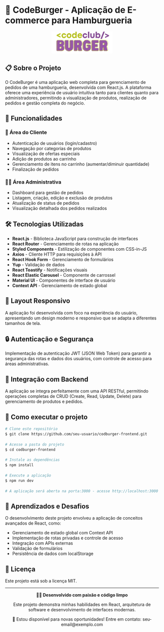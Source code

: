 # 🍔 CodeBurger - Aplicação de E-commerce para Hamburgueria

<p align="center">
  <img src="./src/assets/Logo.svg" alt="Logo CodeBurger" width="200"/>
</p>

## 📋 Sobre o Projeto

O CodeBurger é uma aplicação web completa para gerenciamento de pedidos de uma hamburgueria, desenvolvida com React.js. A plataforma oferece uma experiência de usuário intuitiva tanto para clientes quanto para administradores, permitindo a visualização de produtos, realização de pedidos e gestão completa do negócio.

## 🚀 Funcionalidades

### 👤 Área do Cliente
- Autenticação de usuários (login/cadastro)
- Navegação por categorias de produtos
- Visualização de ofertas especiais
- Adição de produtos ao carrinho
- Gerenciamento de itens no carrinho (aumentar/diminuir quantidade)
- Finalização de pedidos

### 👨‍💼 Área Administrativa
- Dashboard para gestão de pedidos
- Listagem, criação, edição e exclusão de produtos
- Atualização de status de pedidos
- Visualização detalhada dos pedidos realizados

## 🛠️ Tecnologias Utilizadas

- **React.js** - Biblioteca JavaScript para construção de interfaces
- **React Router** - Gerenciamento de rotas na aplicação
- **Styled Components** - Estilização de componentes com CSS-in-JS
- **Axios** - Cliente HTTP para requisições à API
- **React Hook Form** - Gerenciamento de formulários
- **Yup** - Validação de dados
- **React Toastify** - Notificações visuais
- **React Elastic Carousel** - Componente de carrossel
- **Material UI** - Componentes de interface de usuário
- **Context API** - Gerenciamento de estado global

## 📱 Layout Responsivo

A aplicação foi desenvolvida com foco na experiência do usuário, apresentando um design moderno e responsivo que se adapta a diferentes tamanhos de tela.

## 🔒 Autenticação e Segurança

Implementação de autenticação JWT (JSON Web Token) para garantir a segurança das rotas e dados dos usuários, com controle de acesso para áreas administrativas.

## 🔄 Integração com Backend

A aplicação se integra perfeitamente com uma API RESTful, permitindo operações completas de CRUD (Create, Read, Update, Delete) para gerenciamento de produtos e pedidos.

## 🚀 Como executar o projeto

```bash
# Clone este repositório
$ git clone https://github.com/seu-usuario/codburger-frontend.git

# Acesse a pasta do projeto
$ cd codburger-frontend

# Instale as dependências
$ npm install

# Execute a aplicação
$ npm run dev

# A aplicação será aberta na porta:3000 - acesse http://localhost:3000
```

## 🧠 Aprendizados e Desafios

O desenvolvimento deste projeto envolveu a aplicação de conceitos avançados de React, como:

- Gerenciamento de estado global com Context API
- Implementação de rotas privadas e controle de acesso
- Integração com APIs externas
- Validação de formulários
- Persistência de dados com localStorage

## 📝 Licença

Este projeto está sob a licença MIT.

---

<p align="center"><strong>👨‍💻 Desenvolvido com paixão e código limpo</strong></p>
<p align="center">Este projeto demonstra minhas habilidades em React, arquitetura de software e desenvolvimento de interfaces modernas.</p>
<p align="center">👋 Estou disponível para novas oportunidades! Entre em contato: seu-email@exemplo.com</p>
